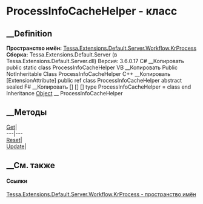 # ProcessInfoCacheHelper - класс
##  __Definition
 **Пространство имён:**
[Tessa.Extensions.Default.Server.Workflow.KrProcess](N_Tessa_Extensions_Default_Server_Workflow_KrProcess.htm)  
 **Сборка:** Tessa.Extensions.Default.Server (в
Tessa.Extensions.Default.Server.dll) Версия: 3.6.0.17
C# __Копировать
     public static class ProcessInfoCacheHelper
VB __Копировать
    <ExtensionAttribute>
    Public NotInheritable Class ProcessInfoCacheHelper
C++ __Копировать
    [ExtensionAttribute]
    public ref class ProcessInfoCacheHelper abstract sealed
F# __Копировать
     [<AbstractClassAttribute>]
    [<SealedAttribute>]
    [<ExtensionAttribute>]
    type ProcessInfoCacheHelper = class end
Inheritance
    [Object](https://learn.microsoft.com/dotnet/api/system.object) __ ProcessInfoCacheHelper
##  __Методы
[Get](M_Tessa_Extensions_Default_Server_Workflow_KrProcess_ProcessInfoCacheHelper_Get.htm)|  
---|---  
[Reset](M_Tessa_Extensions_Default_Server_Workflow_KrProcess_ProcessInfoCacheHelper_Reset.htm)|  
[Update](M_Tessa_Extensions_Default_Server_Workflow_KrProcess_ProcessInfoCacheHelper_Update.htm)|  
## __См. также
#### Ссылки
[Tessa.Extensions.Default.Server.Workflow.KrProcess - пространство
имён](N_Tessa_Extensions_Default_Server_Workflow_KrProcess.htm)
